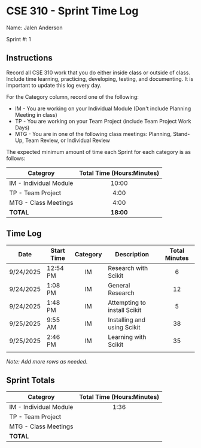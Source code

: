 # CSE 310 - Sprint Time Log

Name: Jalen Anderson

Sprint #: 1

## Instructions

Record all CSE 310 work that you do either inside class or outside of class.  Include time learning, practicing, developing, testing, and documenting.  It is important to update this log every day.

For the Category column, record one of the following:
* IM - You are working on your Individual Module (Don't include Planning Meeting in class)
* TP - You are working on your Team Project (include Team Project Work Days)
* MTG - You are in one of the following class meetings: Planning, Stand-Up, Team Review, or Individual Review

The expected minimum amount of time each Sprint for each category is as follows:

|Categroy                       |Total Time (Hours:Minutes)|
|-------------------------------|:------------------------:|
|IM - Individual Module         |          10:00           |
|TP - Team Project              |           4:00           |
|MTG - Class Meetings           |           4:00           |
|**TOTAL**                      |        **18:00**         |

## Time Log

|Date      |Start Time|Category|Description                                 |Total Minutes|
|----------|----------|:------:|--------------------------------------------|:-----------:|
|9/24/2025 |12:54 PM  |IM      |Research with Scikit                        |6            |
|9/24/2025 |1:08 PM   |IM      |General Research                            |12           |
|9/24/2025 |1:48 PM   |IM      |Attempting to install Scikit                |5            |
|9/25/2025 |9:55 AM   |IM      |Installing and using Scikit                 |38           |
|9/25/2025 |2:46 PM   |IM      |Learning with Scikit                        |35           |
|          |          |        |                                            |             |

_Note: Add more rows as needed._

## Sprint Totals

|Categroy                       |Total Time (Hours:Minutes)|
|-------------------------------|:------------------------:|
|IM - Individual Module         |1:36                      |
|TP - Team Project              |                          |
|MTG - Class Meetings           |                          |
|**TOTAL**                      |                          |
